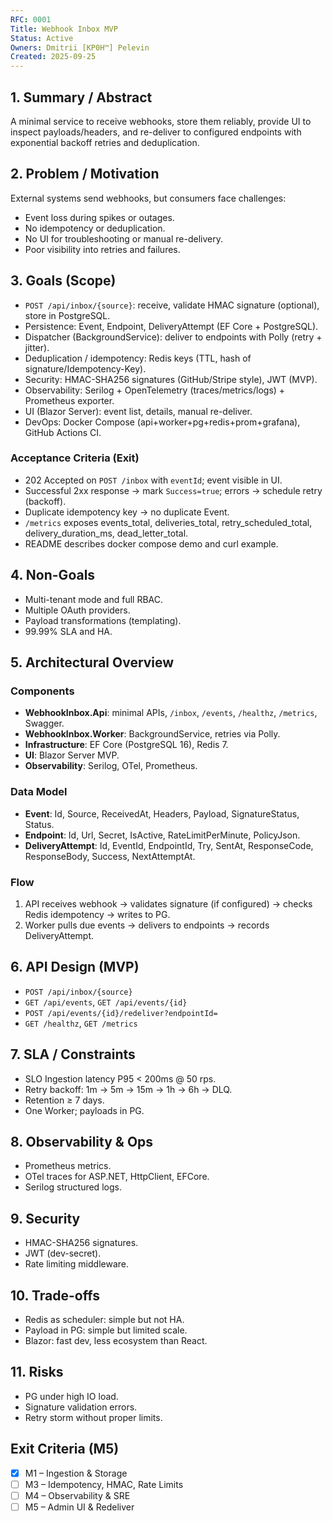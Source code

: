 ```yaml
---
RFC: 0001
Title: Webhook Inbox MVP
Status: Active
Owners: Dmitrii [KP0H™] Pelevin
Created: 2025-09-25
---
```


## 1. Summary / Abstract
A minimal service to receive webhooks, store them reliably, provide UI to inspect payloads/headers, and re-deliver to configured endpoints with exponential backoff retries and deduplication.

## 2. Problem / Motivation
External systems send webhooks, but consumers face challenges:
- Event loss during spikes or outages.
- No idempotency or deduplication.
- No UI for troubleshooting or manual re-delivery.
- Poor visibility into retries and failures.

## 3. Goals (Scope)
- `POST /api/inbox/{source}`: receive, validate HMAC signature (optional), store in PostgreSQL.
- Persistence: Event, Endpoint, DeliveryAttempt (EF Core + PostgreSQL).
- Dispatcher (BackgroundService): deliver to endpoints with Polly (retry + jitter).
- Deduplication / idempotency: Redis keys (TTL, hash of signature/Idempotency-Key).
- Security: HMAC-SHA256 signatures (GitHub/Stripe style), JWT (MVP).
- Observability: Serilog + OpenTelemetry (traces/metrics/logs) + Prometheus exporter.
- UI (Blazor Server): event list, details, manual re-deliver.
- DevOps: Docker Compose (api+worker+pg+redis+prom+grafana), GitHub Actions CI.

### Acceptance Criteria (Exit)
- 202 Accepted on `POST /inbox` with `eventId`; event visible in UI.
- Successful 2xx response → mark `Success=true`; errors → schedule retry (backoff).
- Duplicate idempotency key → no duplicate Event.
- `/metrics` exposes events_total, deliveries_total, retry_scheduled_total, delivery_duration_ms, dead_letter_total.
- README describes docker compose demo and curl example.

## 4. Non-Goals
- Multi-tenant mode and full RBAC.
- Multiple OAuth providers.
- Payload transformations (templating).
- 99.99% SLA and HA.

## 5. Architectural Overview
### Components
- **WebhookInbox.Api**: minimal APIs, `/inbox`, `/events`, `/healthz`, `/metrics`, Swagger.
- **WebhookInbox.Worker**: BackgroundService, retries via Polly.
- **Infrastructure**: EF Core (PostgreSQL 16), Redis 7.
- **UI**: Blazor Server MVP.
- **Observability**: Serilog, OTel, Prometheus.

### Data Model
- **Event**: Id, Source, ReceivedAt, Headers, Payload, SignatureStatus, Status.
- **Endpoint**: Id, Url, Secret, IsActive, RateLimitPerMinute, PolicyJson.
- **DeliveryAttempt**: Id, EventId, EndpointId, Try, SentAt, ResponseCode, ResponseBody, Success, NextAttemptAt.

### Flow
1. API receives webhook → validates signature (if configured) → checks Redis idempotency → writes to PG.
2. Worker pulls due events → delivers to endpoints → records DeliveryAttempt.

## 6. API Design (MVP)
- `POST /api/inbox/{source}`
- `GET /api/events`, `GET /api/events/{id}`
- `POST /api/events/{id}/redeliver?endpointId=`
- `GET /healthz`, `GET /metrics`

## 7. SLA / Constraints
- SLO Ingestion latency P95 < 200ms @ 50 rps.
- Retry backoff: 1m → 5m → 15m → 1h → 6h → DLQ.
- Retention ≥ 7 days.
- One Worker; payloads in PG.

## 8. Observability & Ops
- Prometheus metrics.
- OTel traces for ASP.NET, HttpClient, EFCore.
- Serilog structured logs.

## 9. Security
- HMAC-SHA256 signatures.
- JWT (dev-secret).
- Rate limiting middleware.

## 10. Trade-offs
- Redis as scheduler: simple but not HA.
- Payload in PG: simple but limited scale.
- Blazor: fast dev, less ecosystem than React.

## 11. Risks
- PG under high IO load.
- Signature validation errors.
- Retry storm without proper limits.

## Exit Criteria (M5)
- [X] M1 – Ingestion & Storage
- [ ] M3 – Idempotency, HMAC, Rate Limits
- [ ] M4 – Observability & SRE
- [ ] M5 – Admin UI & Redeliver
